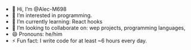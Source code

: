 - 👋 Hi, I’m @Alec-M698
- 👀 I’m interested in programming.
- 🌱 I’m currently learning: React hooks
- 💞️ I’m looking to collaborate on: wep projects, programming languages,
- 😄 Pronouns: he/him
- ⚡ Fun fact: I write code for at least ~6 hours every day.

<!---
Alec-M698/Alec-M698 is a ✨ special ✨ repository because its `README.md` (this file) appears on your GitHub profile.
You can click the Preview link to take a look at your changes.
--->
